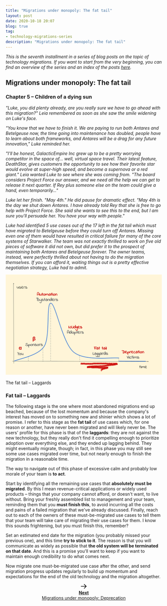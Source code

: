 ```yaml
---
title: "Migrations under monopoly: The fat tail"
layout: post
date: 2020-10-18 20:07
blog: true
tag:
- technology-migrations-series
description: "Migrations under monopoly: The fat tail"
---
```


_This is the seventh installment in a series of blog posts on the topic of technology migrations. If you want to start from the very beginning, you can find an overview of the series and an index of the posts [here](http://poros.github.io/technology-migrations-series/)._

## Migrations under monopoly: The fat tail

### Chapter 5 – Children of a dying sun

_"Luke, you did plenty already, are you really sure we have to go ahead with this migration?" Leia remembered as soon as she saw the smile widening on Luke's face._

_"You know that we have to finish it. We are paying to run both Antares and Betelgeuse now, the time going into maintenance has doubled, people have to learn about both frameworks, and Antares will be a drag for any future innovation," Luke reminded her._

_"I'll be honest, GalacticEmpire Inc grew up to be a pretty worrying competitor in the space of… well, virtual space travel. Their latest feature, DeathStar, gives customers the opportunity to see how their favorite star would evolve at super-high speed, and become a supernova or a red giant." Leia wanted Luke to see where she was coming from. "The board considers Project Force our answer, and we need all the help we can get to release it next quarter. If Rey plus someone else on the team could give a hand, even temporarily…"_

_Luke let her finish. "May 4th." He did pause for dramatic effect. "May 4th is the day we shut down Antares. I have already told Rey that she is free to go help with Project Force. She said she wants to see this to the end, but I am sure you'll persuade her. You have your way with people."_

_Luke had identified 5 use cases out of the 17 left in the fat tail which must have migrated to Betelgeuse before they could turn off Antares. Missing even one of them would have resulted in critical failure for many of the core systems of Starwalker. The team was not exactly thrilled to work on five old pieces of software it did not own, but did prefer it to the prospect of maintaining both Antares and Betelgeuse forever. The owner teams, instead, were perfectly thrilled about not having to do the migration themselves. If you can afford it, waiting things out is a pretty effective negotiation strategy, Luke had to admit._

![The fat tail](/assets/images/migrations_under_monopoly_5.png)
<figcaption class="caption">The fat tail – Laggards</figcaption>

### Fat tail – Laggards

The following stage is the one where most abandoned migrations end up beached, because of the lost momentum and because the company's interest has moved on to something new and shinier which shows a lot of promise. I refer to this stage as the **fat tail** of use cases which, for one reason or another, have never been migrated and will likely never be. The users' profile for this phase is that of the **laggards**: they are not against the new technology, but they really don't find it compelling enough to prioritize adoption over everything else, and they ended up lagging behind. They might eventually migrate, though; in fact, in this phase you may still see some use cases migrated over time, but not nearly enough to finish the migration in a reasonable time.

The way to navigate out of this phase of excessive calm and probably low morale of your team is **to act**.

Start by identifying all the remaining use cases that **absolutely must be migrated**. By this I mean revenue-critical applications or widely used products – things that your company cannot afford, or doesn't want, to live without. Bring your freshly assembled list to management and your team, reminding them that you **must finish this**, to avoid incurring all the costs and pains of a failed migration that we've already discussed. Finally, reach out to each of the owners of these must-be-migrated use cases to tell them that your team will take care of migrating their use cases for them. I know this sounds frightening, but you must finish this, remember?

Set an estimated end date for the migration (you probably missed your previous one), and this time **try to stick to it**. The reason is that you will communicate as widely as possible that **the old system will be terminated on that date**. And this is a promise you'll want to keep if you want to maintain enough credibility to do what comes next.

Now migrate one must-be-migrated use case after the other, and send migration progress updates regularly to build up momentum and expectations for the end of the old technology and the migration altogether.

<div align="center">
<a class="next-arrow" href="http://poros.github.io/mum-deprecation/">
<img style="max-width:5%" src="/assets/images/next_arrow.png" alt="Next">
<b><figcaption class="caption">Next</figcaption></b>
<figcaption class="caption">Migrations under monopoly: Deprecation</figcaption>
</a>
</div>
